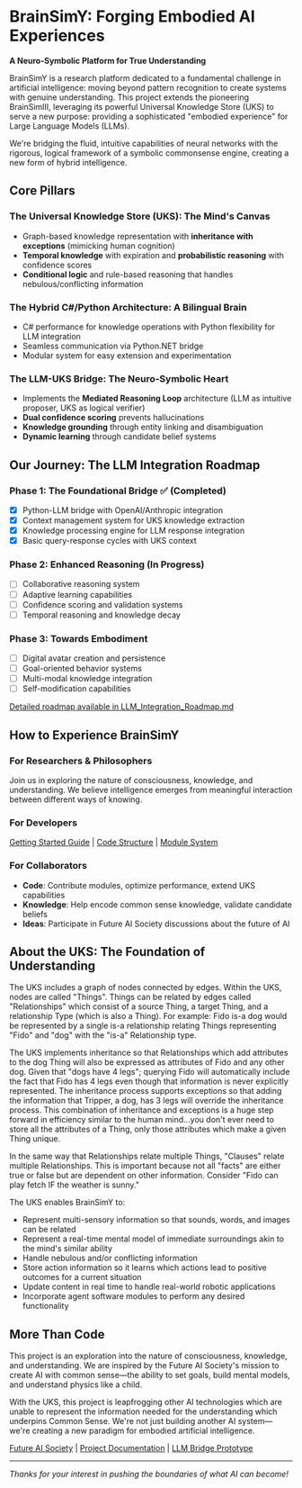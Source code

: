 # BrainSimY: Forging Embodied AI Experiences

**A Neuro-Symbolic Platform for True Understanding**

BrainSimY is a research platform dedicated to a fundamental challenge in artificial intelligence: moving beyond pattern recognition to create systems with genuine understanding. This project extends the pioneering BrainSimIII, leveraging its powerful Universal Knowledge Store (UKS) to serve a new purpose: providing a sophisticated "embodied experience" for Large Language Models (LLMs).

We're bridging the fluid, intuitive capabilities of neural networks with the rigorous, logical framework of a symbolic commonsense engine, creating a new form of hybrid intelligence.

## Core Pillars

### The Universal Knowledge Store (UKS): The Mind's Canvas
- Graph-based knowledge representation with **inheritance with exceptions** (mimicking human cognition)
- **Temporal knowledge** with expiration and **probabilistic reasoning** with confidence scores
- **Conditional logic** and rule-based reasoning that handles nebulous/conflicting information

### The Hybrid C#/Python Architecture: A Bilingual Brain
- C# performance for knowledge operations with Python flexibility for LLM integration
- Seamless communication via Python.NET bridge
- Modular system for easy extension and experimentation

### The LLM-UKS Bridge: The Neuro-Symbolic Heart
- Implements the **Mediated Reasoning Loop** architecture (LLM as intuitive proposer, UKS as logical verifier)
- **Dual confidence scoring** prevents hallucinations
- **Knowledge grounding** through entity linking and disambiguation
- **Dynamic learning** through candidate belief systems

## Our Journey: The LLM Integration Roadmap

### Phase 1: The Foundational Bridge ✅ (Completed)
- [x] Python-LLM bridge with OpenAI/Anthropic integration
- [x] Context management system for UKS knowledge extraction
- [x] Knowledge processing engine for LLM response integration
- [x] Basic query-response cycles with UKS context

### Phase 2: Enhanced Reasoning (In Progress)
- [ ] Collaborative reasoning system
- [ ] Adaptive learning capabilities
- [ ] Confidence scoring and validation systems
- [ ] Temporal reasoning and knowledge decay

### Phase 3: Towards Embodiment
- [ ] Digital avatar creation and persistence
- [ ] Goal-oriented behavior systems
- [ ] Multi-modal knowledge integration
- [ ] Self-modification capabilities

[Detailed roadmap available in LLM_Integration_Roadmap.md](Documentation/LLM_Integration_Roadmap.md)

## How to Experience BrainSimY

### For Researchers & Philosophers
Join us in exploring the nature of consciousness, knowledge, and understanding. We believe intelligence emerges from meaningful interaction between different ways of knowing.

### For Developers
[Getting Started Guide](Documentation/GettingStarted.md) | [Code Structure](Documentation/CodeStructure.md) | [Module System](Documentation/ModuleSystem.md)

### For Collaborators
- **Code**: Contribute modules, optimize performance, extend UKS capabilities
- **Knowledge**: Help encode common sense knowledge, validate candidate beliefs
- **Ideas**: Participate in Future AI Society discussions about the future of AI

## About the UKS: The Foundation of Understanding

The UKS includes a graph of nodes connected by edges. Within the UKS, nodes are called "Things". Things can be related by edges called "Relationships" which consist of a source Thing, a target Thing, and a relationship Type (which is also a Thing). For example: Fido is-a dog would be represented by a single is-a relationship relating Things representing "Fido" and "dog" with the "is-a" Relationship type.

The UKS implements inheritance so that Relationships which add attributes to the dog Thing will also be expressed as attributes of Fido and any other dog. Given that "dogs have 4 legs"; querying Fido will automatically include the fact that Fido has 4 legs even though that information is never explicitly represented. The inheritance process supports exceptions so that adding the information that Tripper, a dog, has 3 legs will override the inheritance process. This combination of inheritance and exceptions is a huge step forward in efficiency similar to the human mind…you don't ever need to store all the attributes of a Thing, only those attributes which make a given Thing unique.

In the same way that Relationships relate multiple Things, "Clauses" relate multiple Relationships. This is important because not all "facts" are either true or false but are dependent on other information. Consider "Fido can play fetch IF the weather is sunny."

The UKS enables BrainSimY to:
- Represent multi-sensory information so that sounds, words, and images can be related
- Represent a real-time mental model of immediate surroundings akin to the mind's similar ability
- Handle nebulous and/or conflicting information
- Store action information so it learns which actions lead to positive outcomes for a current situation
- Update content in real time to handle real-world robotic applications
- Incorporate agent software modules to perform any desired functionality

## More Than Code

This project is an exploration into the nature of consciousness, knowledge, and understanding. We are inspired by the Future AI Society's mission to create AI with common sense—the ability to set goals, build mental models, and understand physics like a child.

With the UKS, this project is leapfrogging other AI technologies which are unable to represent the information needed for the understanding which underpins Common Sense. We're not just building another AI system—we're creating a new paradigm for embodied artificial intelligence.

[Future AI Society](https://futureaisociety.org) | [Project Documentation](Documentation/) | [LLM Bridge Prototype](LLM_Bridge_Prototype/)

---

*Thanks for your interest in pushing the boundaries of what AI can become!* 

